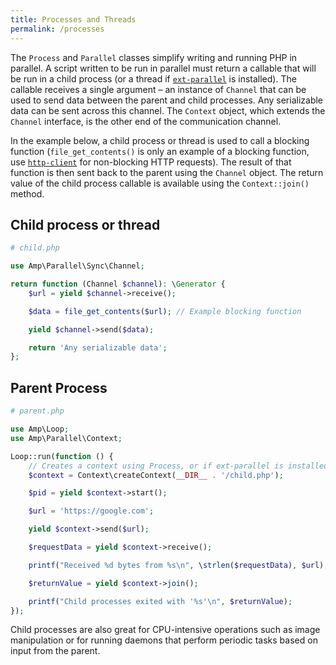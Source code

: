 ```yaml
---
title: Processes and Threads
permalink: /processes
---
```

The `Process` and `Parallel` classes simplify writing and running PHP in parallel. A script written to be run in parallel must return a callable that will be run in a child process (or a thread if [`ext-parallel`](https://github.com/krakjoe/parallel) is installed). The callable receives a single argument – an instance of `Channel` that can be used to send data between the parent and child processes. Any serializable data can be sent across this channel. The `Context` object, which extends the `Channel` interface, is the other end of the communication channel.

In the example below, a child process or thread is used to call a blocking function (`file_get_contents()` is only an example of a blocking function, use [`http-client`](https://amphp.org/http-client) for non-blocking HTTP requests). The result of that function is then sent back to the parent using the `Channel` object. The return value of the child process callable is available using the `Context::join()` method.

## Child process or thread

```php
# child.php

use Amp\Parallel\Sync\Channel;

return function (Channel $channel): \Generator {
    $url = yield $channel->receive();

    $data = file_get_contents($url); // Example blocking function

    yield $channel->send($data);

    return 'Any serializable data';
};
```

## Parent Process

```php
# parent.php

use Amp\Loop;
use Amp\Parallel\Context;

Loop::run(function () {
	// Creates a context using Process, or if ext-parallel is installed, Parallel.
    $context = Context\createContext(__DIR__ . '/child.php');

    $pid = yield $context->start();

    $url = 'https://google.com';

    yield $context->send($url);

    $requestData = yield $context->receive();

    printf("Received %d bytes from %s\n", \strlen($requestData), $url);

    $returnValue = yield $context->join();

    printf("Child processes exited with '%s'\n", $returnValue);
});
```

Child processes are also great for CPU-intensive operations such as image manipulation or for running daemons that perform periodic tasks based on input from the parent.
